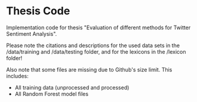# Thesis Code

Implementation code for thesis "Evaluation of different methods for Twitter Sentiment Analysis".

Please note the citations and descriptions for the used data sets in the /data/training and /data/testing folder, and
for the lexicons in the /lexicon folder!

Also note that some files are missing due to Github's size limit. This includes:

- All training data (unprocessed and processed)
- All Random Forest model files